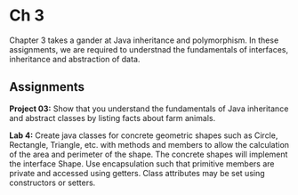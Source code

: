 # Ch 3

Chapter 3 takes a gander at Java inheritance and polymorphism. In these assignments, we are required to understnad the fundamentals of interfaces, inheritance and abstraction of data.

## Assignments

**Project 03:** Show that you understand the fundamentals of Java inheritance and abstract classes by listing facts about farm animals.

**Lab 4:** Create java classes for concrete geometric shapes such as Circle, Rectangle, Triangle, etc. with methods and members to allow the calculation of the area and perimeter of the shape.  The concrete shapes will implement the interface Shape. Use encapsulation such that primitive members are private and accessed using getters. Class attributes may be set using constructors or setters.   